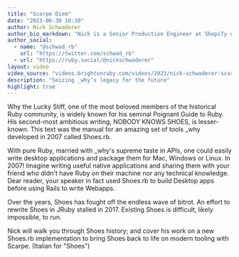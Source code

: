 ```yaml
---
title: "Scarpe Diem"
date: "2023-06-30 10:30"
author: Nick Schwaderer
author_bio_markdown: "Nick is a Senior Production Engineer at Shopify on the Ruby and Rails Infrastructure Team. Nick maintains Scarpe, an attempt at a new Shoes.rb implementation. He digs into Ruby lore frequently with the PastRubies newsletter. Nick has worked on projects with Ruby to help forecast pain for individuals with chronic illness and assist in communications during a natural disaster."
author_social:
  - name: "@schwad_rb"
    url: "https://twitter.com/schwad_rb"
  - url: "https://ruby.social/@nickschwaderer"
layout: video
video_source: "videos.brightonruby.com/videos/2023/nick-schwaderer-scarpe-diem.mp4"
description: "Seizing _why’s legacy for the future"
highlight: true
---
```


Why the Lucky Stiff, one of the most beloved members of the historical Ruby community, is widely known for his seminal Poignant Guide to Ruby. His second-most ambitious writing, NOBODY KNOWS SHOES, is lesser-known. This text was the manual for an amazing set of tools _why developed in 2007 called Shoes.rb. 

With pure Ruby, married with _why's supreme taste in APIs, one could easily write desktop applications and package them for Mac, Windows or Linux. In 2007! Imagine writing useful native applications and sharing them with your friend who didn't have Ruby on their machine nor any technical knowledge. Dear reader, your speaker in fact used Shoes.rb to build Desktop apps before using Rails to write Webapps.

Over the years, Shoes has fought off the endless wave of bitrot. An effort to rewrite Shoes in JRuby stalled in 2017. Existing Shoes is difficult, likely impossible, to run.

Nick will walk you through Shoes history; and cover his work on a new Shoes.rb implementation to bring Shoes back to life on modern tooling with Scarpe. (Italian for "Shoes")